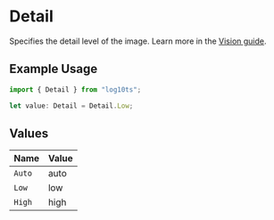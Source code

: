 # Detail

Specifies the detail level of the image. Learn more in the [Vision guide](/docs/guides/vision/low-or-high-fidelity-image-understanding).

## Example Usage

```typescript
import { Detail } from "log10ts";

let value: Detail = Detail.Low;
```

## Values

| Name   | Value  |
| ------ | ------ |
| `Auto` | auto   |
| `Low`  | low    |
| `High` | high   |